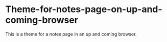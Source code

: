 # Theme-for-notes-page-on-up-and-coming-browser
This is a theme for a notes page in an up and coming browser. 
